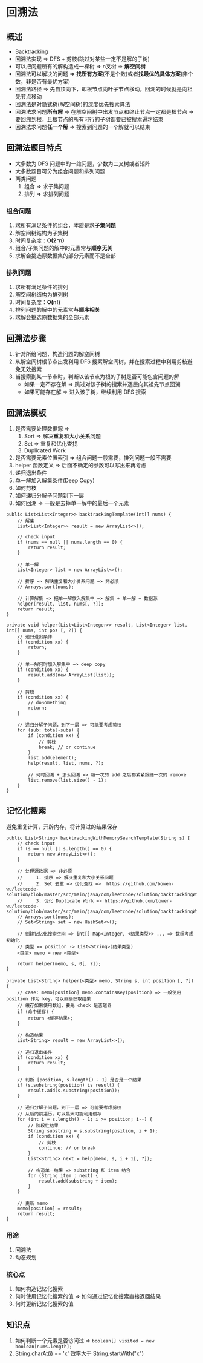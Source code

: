 # 回溯法

## 概述

- Backtracking
- 回溯法实现 => DFS + 剪枝(跳过对某些一定不是解的子树)
- 可以把问题所有的解构造成一棵树 => n叉树 => **解空间树**
- 回溯法可以解决的问题 => **找所有方案**(不是个数)或者**找最优的具体方案**(非个数，非是否有最优方案)
- 回溯法路径 => 先自顶向下，即根节点向叶子节点移动，回溯的时候就是向祖先节点移动
- 回溯法是对隐式树(解空间树)的深度优先搜索算法
- 回溯法求问题**所有解** => 在解空间树中出发节点和终止节点一定都是根节点 => 要回溯到根，且根节点的所有可行的子树都要已被搜索遍才结束
- 回溯法求问题**任一个解** => 搜索到问题的一个解就可以结束

## 回溯法题目特点

- 大多数为 DFS 问题中的一维问题，少数为二叉树或者矩阵
- 大多数题目可分为组合问题和排列问题
- 两类问题
    1. 组合 => 求子集问题
    2. 排列 => 求排列问题

### 组合问题

1. 求所有满足条件的组合，本质是求**子集问题**
2. 解空间树结构为子集树
3. 时间复杂度：**O(2^n)**
4. 组合/子集问题的解中的元素常**与顺序无关**
5. 求解会挑选原数据集的部分元素而不是全部

### 排列问题

1. 求所有满足条件的排列
2. 解空间树结构为排列树
3. 时间复杂度：**O(n!)**
4. 排列问题的解中的元素常**与顺序相关**
5. 求解会挑选原数据集的全部元素

## 回溯法步骤

1. 针对所给问题，构造问题的解空间树
2. 从解空间树根节点出发利用 DFS 搜索解空间树，并在搜索过程中利用剪枝避免无效搜索
3. 当搜索到某一节点时，判断以该节点为根的子树是否可能包含问题的解
    - 如果一定不存在解 => 跳过对该子树的搜索并逐层向其祖先节点回溯
    - 如果可能存在解 => 进入该子树，继续利用 DFS 搜索

## 回溯法模板

1. 是否需要处理数据源 =>
    1. Sort => 解决**重复**和**大小关系**问题
    2. Set => 重复和优化查找
    3. Duplicated Work
2. 是否需要元素位置索引 => 组合问题一般需要，排列问题一般不需要
3. helper 函数定义 => 后面不确定的参数可以写出来再考虑
4. 递归退出条件
5. 单一解加入解集条件(Deep Copy)
6. 如何剪枝
7. 如何递归分解子问题到下一层
8. 如何回溯 => 一般是去掉单一解中的最后一个元素

```
public List<List<Integer>> backtrackingTemplate(int[] nums) {
    // 解集
    List<List<Integer>> result = new ArrayList<>();

    // check input
    if (nums == null || nums.length == 0) {
        return result;
    }

    // 单一解
    List<Integer> list = new ArrayList<>();

    // 排序 => 解决重复和大小关系问题 => 非必须
    // Arrays.sort(nums);

    // 计算解集 => 把单一解放入解集中 => 解集 + 单一解 + 数据源
    helper(result, list, nums[, ?]);
    return result;
}

private void helper(List<List<Integer>> result, List<Integer> list, int[] nums, int pos [, ?]) {
    // 递归退出条件
    if (condition xx) {
        return;
    }

    // 单一解何时加入解集中 => deep copy
    if (condition xx) {
        result.add(new ArrayList(list));
    }
    
    // 剪枝
    if (condition xx) {
        // doSomething
        return;
    }

    // 递归分解子问题，到下一层 => 可能要考虑剪枝
    for (sub: total-subs) {
        if (condition xx) {
            // 剪枝
            break; // or continue
        }
        list.add(element);
        help(result, list, nums, ?);
        
        // 何时回溯 + 怎么回溯 => 每一次的 add 之后都紧紧跟随一次的 remove
        list.remove(list.size() - 1);
    }
}
```

## 记忆化搜索

避免重复计算，开辟内存，将计算过的结果保存

```
public List<String> backtrackingWithMemorySearchTemplate(String s) {
    // check input
    if (s == null || s.length() == 0) {
        return new ArrayList<>();
    }

    // 处理源数据 => 非必须
    //     1. 排序 => 解决重复和大小关系问题 
    //     2. Set 去重 => 优化查找 =>  https://github.com/bowen-wu/leetcode-solution/blob/master/src/main/java/com/leetcode/solution/backtrackingWithMemorySearch/wordBreak/first/WordBreak.java#L23
    //     3. 优化 Duplicate Work => https://github.com/bowen-wu/leetcode-solution/blob/master/src/main/java/com/leetcode/solution/backtrackingWithMemorySearch/palindromePartitioning/first/Partition.java#L24
    // Arrays.sort(nums);
    // Set<String> set = new HashSet<>(); 
    
    // 创建记忆化搜索空间 => int[] Map<Integer, <结果类型>> ... => 数组考虑初始化
    // 类型 == position -> List<String>(结果类型)
    <类型> memo = new <类型>
    
    return helper(memo, s, 0[, ?]);
}

private List<String> helper(<类型> memo, String s, int position [, ?]) {
    // case: memo[position] memo.containsKey(position) => 一般使用 position 作为 key，可以直接获取结果
    // 缓存如果使用数组，要先 check 是否越界
    if (命中缓存) {
        return <缓存结果>;
    }
    
    // 构造结果
    List<String> result = new ArrayList<>();
    
    // 递归退出条件
    if (condition xx) {
        return result;
    }
    
    // 判断 [position, s.length() - 1] 是否是一个结果
    if (s.substring(position) is result) {
        result.add(s.substring(position));
    }
    
    // 递归分解子问题，到下一层 => 可能要考虑剪枝
    // 从后向前遍历，可以最大可能利用缓存
    for (int i = s.length() - 1; i >= position; i--) {
        // 阶段性结果
        String substring = s.substring(position, i + 1);
        if (condition xx) {
            // 剪枝
            continue; // or break 
        }
        List<String> next = help(memo, s, i + 1[, ?]);
        
        // 构造单一结果 => substring 和 item 结合
        for (String item : next) {
            result.add(substring + item);
        }
    }
    
    // 更新 memo
    memo[position] = result;
    return result;
}
```

### 用途

1. 回溯法
2. 动态规划

### 核心点

1. 如何构造记忆化搜索
2. 何时使用记忆化搜索的值 => 如何通过记忆化搜索直接返回结果
3. 何时更新记忆化搜索的值

## 知识点

1. 如何判断一个元素是否访问过 => ` boolean[] visited = new boolean[nums.length]; `
2. String.charAt(i) == 'x' 效率大于 String.startWith("x")
